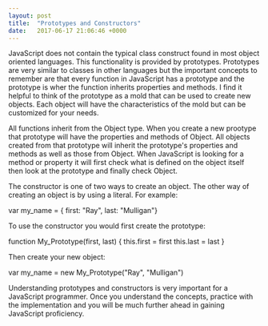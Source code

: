 ```yaml
---
layout: post
title:  "Prototypes and Constructors"
date:   2017-06-17 21:06:46 +0000
---
```



JavaScript does not contain the typical class construct found in most object oriented languages. This functionality is provided by prototypes. Prototypes are very similar to classes in other languages but the important concepts to remember are that every function in JavaScript has a prototype and the prototype is wher the function inherits properties and methods. I find it helpful to think of the prototype as a mold that can be used to create new objects. Each object will have the characteristics of the mold but can be customized for your needs.

All functions inherit from the Object type. When you create a new prootype that prototype will have the properties and methods of Object. All objects created from that prototype will inherit the prototype's properties and methods as well as those from Object. When JavaScript is looking for a method or property it will first check what is defined on the object itself then look at the prototype and finally check Object.

The constructor is one of two ways to create an object. The other way of creating an object is by using a literal. For example:

var my_name = { first: "Ray", last: "Mulligan"}

To use the constructor you would first create the prototype:

function My_Prototype(first, last) {
  this.first = first
	this.last = last
}

Then create your new object:

var my_name = new My_Prototype("Ray", "Mulligan")

Understanding prototypes and constructors is very important for a JavaScript programmer. Once you understand the concepts, practice with the implementation and you will be much further ahead in gaining JavaScript proficiency.


